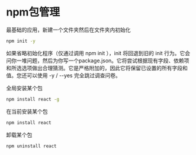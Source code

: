 # npm包管理

最基础的应用，新建一个文件夹然后在文件夹内初始化

```bash
npm init -y

```
如果省略初始化程序（仅通过调用 npm init ），init 将回退到旧的 init 行为。它会问你一堆问题，然后为你写一个package.json。它将尝试根据现有字段、依赖项和所选选项做出合理猜测。它是严格附加的，因此它将保留已设置的所有字段和值。您还可以使用 -y / --yes 完全跳过调查问卷。

全局安装某个包
```bash
npm install react -g

```

在当前安装某个包
```bash
npm install react

```

卸载某个包
```bash
npm uninstall react

```